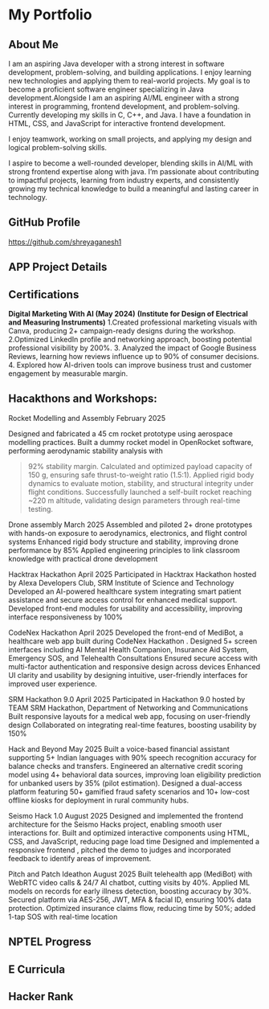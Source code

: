 # My Portfolio

## About Me
I am an aspiring Java developer with a strong interest in software development, problem-solving, and building applications. I enjoy learning new technologies and applying them to real-world projects. My goal is to become a proficient software engineer specializing in Java development.Alongside I am an aspiring AI/ML engineer with a strong interest in programming, frontend development, and problem-solving. Currently developing my skills in C, C++, and Java. I have a foundation in HTML, CSS, and JavaScript for interactive frontend development.

I enjoy teamwork, working on small projects, and applying my design and logical problem-solving skills.

I aspire to become a well-rounded developer, blending skills in AI/ML with strong frontend expertise along with java. I’m passionate about contributing to impactful projects, learning from industry experts, and consistently growing my technical knowledge to build a meaningful and lasting career in technology.

## GitHub Profile
https://github.com/shreyaganesh1

## APP Project Details
## Certifications 
 **Digital Marketing With AI (May 2024)**
**(Institute for Design of Electrical and Measuring Instruments)**
 1.Created professional marketing visuals with Canva, producing 2+ campaign-ready designs during the workshop.
 2.Optimized LinkedIn profile and networking approach, boosting potential professional visibility by 200%.
 3. Analyzed the impact of Google Business Reviews, learning how reviews influence up to 90% of consumer decisions.
 4. Explored how AI-driven tools can improve business trust and customer engagement by measurable margin.

## Hacakthons and Workshops:
Rocket Modelling and Assembly
 February 2025
 
 Designed and fabricated a 45 cm rocket prototype using aerospace modelling practices.
 Built a dummy rocket model in OpenRocket software, performing aerodynamic stability analysis with
 >92% stability margin.
 Calculated and optimized payload capacity of 150 g, ensuring safe thrust-to-weight ratio (1.5:1).
 Applied rigid body dynamics to evaluate motion, stability, and structural integrity under flight conditions.
 Successfully launched a self-built rocket reaching ~220 m altitude, validating design parameters through
 real-time testing.


 Drone assembly
 March 2025
 Assembled and piloted 2+ drone prototypes with hands-on exposure to aerodynamics, electronics, and
 flight control systems 
Enhanced rigid body structure and stability, improving drone performance by 85% 
Applied engineering principles to link classroom knowledge with practical drone development 


Hacktrax Hackathon
 April 2025
 Participated in Hacktrax Hackathon hosted by Alexa Developers Club, SRM Institute of Science and
 Technology 
Developed an AI-powered healthcare system integrating smart patient assistance and secure access
 control for enhanced medical support.
 Developed front-end modules for usability and accessibility, improving interface responsiveness by 100%

 
CodeNex Hackathon
 April 2025
 Developed the front-end of MediBot, a healthcare web app built during CodeNex Hackathon .
 Designed 5+ screen interfaces including AI Mental Health Companion, Insurance Aid System, Emergency
 SOS, and Telehealth Consultations 
Ensured secure access with multi-factor authentication and responsive design across devices 
Enhanced UI clarity and usability by designing intuitive, user-friendly interfaces for improved user
 experience.

 
 SRM Hackathon 9.0
 April 2025
 Participated in Hackathon 9.0 hosted by TEAM SRM Hackathon, Department of Networking and
 Communications 
Built  responsive layouts for a medical web app, focusing on user-friendly design 
Collaborated on integrating real-time features, boosting usability by 150%


 Hack and Beyond
 May 2025
 Built a voice-based financial assistant supporting 5+ Indian languages with 90% speech recognition
 accuracy for balance checks and transfers.
 Engineered an alternative credit scoring model using 4+ behavioral data sources, improving loan
 eligibility prediction for unbanked users by 35% (pilot estimation).
 Designed a dual-access platform featuring 50+ gamified fraud safety scenarios and 10+ low-cost offline
 kiosks for deployment in rural community hubs.

 
 Seismo Hack 1.0 
August 2025
 Designed and implemented the frontend architecture for the Seismo Hacks project, enabling smooth
 user interactions for.
 Built and optimized interactive components using HTML, CSS, and JavaScript, reducing page load time
 Designed and implemented a responsive frontend , pitched the demo to judges and incorporated
 feedback to identify areas of improvement.

 
 Pitch and Patch Ideathon
 August 2025
 Built telehealth app (MediBot) with WebRTC video calls & 24/7 AI chatbot, cutting visits by 40%.
 Applied ML models on records for early illness detection, boosting accuracy by 30%.
 Secured platform via AES-256, JWT, MFA & facial ID, ensuring 100% data protection.
 Optimized insurance claims flow, reducing time by 50%; added 1-tap SOS with real-time location

 ## NPTEL Progress
 ## E Curricula
 ## Hacker Rank
